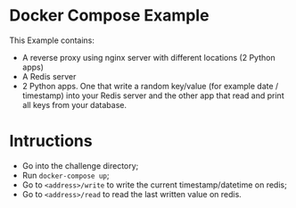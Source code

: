 # Docker Compose Example

This Example contains:
 * A reverse proxy using nginx server with different locations (2 Python apps)
 * A Redis server
 * 2 Python apps. One that write a random key/value (for example date / timestamp) into your Redis server and the other app that read and print all keys from your database.


# Intructions

- Go into the challenge directory;
- Run `docker-compose up`;
- Go to `<address>/write` to write the current timestamp/datetime on redis;
- Go to `<address>/read` to read the last written value on redis.